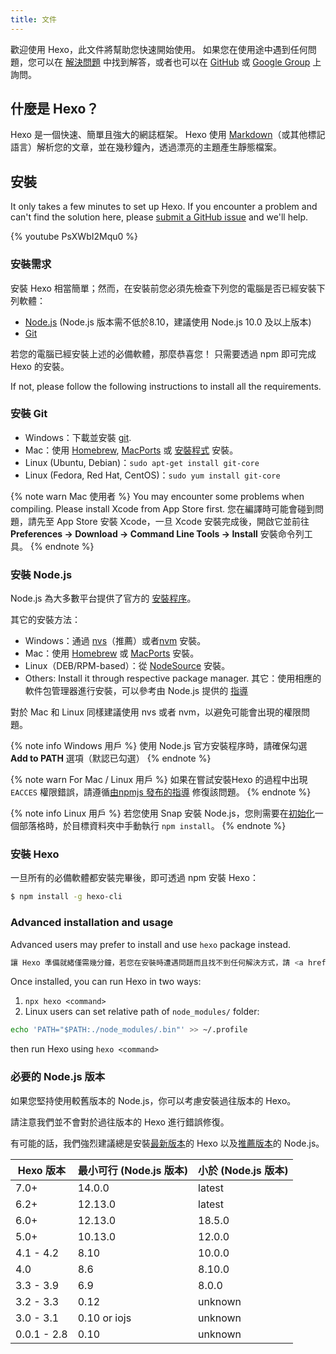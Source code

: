 ```yaml
---
title: 文件
---
```


歡迎使用 Hexo，此文件將幫助您快速開始使用。 如果您在使用途中遇到任何問題，您可以在 [解決問題](troubleshooting.html) 中找到解答，或者也可以在 [GitHub](https://github.com/hexojs/hexo/issues) 或 [Google Group](https://groups.google.com/group/hexo) 上詢問。

## 什麼是 Hexo？

Hexo 是一個快速、簡單且強大的網誌框架。 Hexo 使用 [Markdown](http://daringfireball.net/projects/markdown/)（或其他標記語言）解析您的文章，並在幾秒鐘內，透過漂亮的主題產生靜態檔案。

## 安裝

It only takes a few minutes to set up Hexo. If you encounter a problem and can't find the solution here, please [submit a GitHub issue](https://github.com/hexojs/hexo/issues) and we'll help.

{% youtube PsXWbI2Mqu0 %}

### 安裝需求

安裝 Hexo 相當簡單；然而，在安裝前您必須先檢查下列您的電腦是否已經安裝下列軟體：

- [Node.js](http://nodejs.org/) (Node.js 版本需不低於8.10，建議使用 Node.js 10.0 及以上版本)
- [Git](http://git-scm.com/)

若您的電腦已經安裝上述的必備軟體，那麼恭喜您！ 只需要透過 npm 即可完成 Hexo 的安裝。

If not, please follow the following instructions to install all the requirements.

### 安裝 Git

- Windows：下載並安裝 [git](https://git-scm.com/download/win).
- Mac：使用 [Homebrew](http://mxcl.github.com/homebrew/), [MacPorts](http://www.macports.org/) 或 [安裝程式](http://sourceforge.net/projects/git-osx-installer/) 安裝。
- Linux (Ubuntu, Debian)：`sudo apt-get install git-core`
- Linux (Fedora, Red Hat, CentOS)：`sudo yum install git-core`

{% note warn Mac 使用者 %}
You may encounter some problems when compiling. Please install Xcode from App Store first. 您在編譯時可能會碰到問題，請先至 App Store 安裝 Xcode，一旦 Xcode 安裝完成後，開啟它並前往 **Preferences -> Download -> Command Line Tools -> Install** 安裝命令列工具。
{% endnote %}

### 安裝 Node.js

Node.js 為大多數平台提供了官方的 [安裝程序](https://nodejs.org/en/download/)。

其它的安裝方法：

- Windows：通過 [nvs](https://github.com/jasongin/nvs/)（推薦）或者[nvm](https://github.com/nvm-sh/nvm) 安裝。
- Mac：使用 [Homebrew](https://brew.sh/) 或 [MacPorts](http://www.macports.org/) 安裝。
- Linux（DEB/RPM-based）：從 [NodeSource](https://github.com/nodesource/distributions) 安裝。
- Others: Install it through respective package manager. 其它：使用相應的軟件包管理器進行安裝，可以參考由 Node.js 提供的 [指導](https://nodejs.org/en/download/package-manager/)

對於 Mac 和 Linux 同樣建議使用 nvs 或者 nvm，以避免可能會出現的權限問題。

{% note info Windows 用戶 %}
使用 Node.js 官方安裝程序時，請確保勾選 **Add to PATH** 選項（默認已勾選）
{% endnote %}

{% note warn For Mac / Linux 用戶 %}
如果在嘗試安裝Hexo 的過程中出現`EACCES` 權限錯誤，請遵循[由npmjs 發布的指導](https://docs.npmjs.com/resolving-eacces-permissions-errors-when-installing-packages-globally) 修復該問題。
{% endnote %}

{% note info Linux 用戶 %}
若您使用 Snap 安裝 Node.js，您則需要在[初始化](/zh-tw/docs/commands#init)一個部落格時，於目標資料夾中手動執行 `npm install`。
{% endnote %}

### 安裝 Hexo

一旦所有的必備軟體都安裝完畢後，即可透過 npm 安裝 Hexo：

```bash
$ npm install -g hexo-cli
```

### Advanced installation and usage

Advanced users may prefer to install and use `hexo` package instead.

```bash
讓 Hexo 準備就緒僅需幾分鐘，若您在安裝時遭遇問題而且找不到任何解決方式，請 <a href="https://github.com/hexojs/hexo/issues">回報問題</a>，我會試著解決您的問題。
```

Once installed, you can run Hexo in two ways:

1. `npx hexo <command>`
2. Linux users can set relative path of `node_modules/` folder:

```bash
echo 'PATH="$PATH:./node_modules/.bin"' >> ~/.profile
```

then run Hexo using `hexo <command>`

### 必要的 Node.js 版本

如果您堅持使用較舊版本的 Node.js，你可以考慮安裝過往版本的 Hexo。

請注意我們並不會對於過往版本的 Hexo 進行錯誤修復。

有可能的話，我們強烈建議總是安裝[最新版本](https://www.npmjs.com/package/hexo?activeTab=versions)的 Hexo 以及[推薦版本](#安裝需求)的 Node.js。

| Hexo 版本     | 最小可行 (Node.js 版本) | 小於 (Node.js 版本) |
| ----------- | ----------------- | --------------- |
| 7.0+        | 14.0.0            | latest          |
| 6.2+        | 12.13.0           | latest          |
| 6.0+        | 12.13.0           | 18.5.0          |
| 5.0+        | 10.13.0           | 12.0.0          |
| 4.1 - 4.2   | 8.10              | 10.0.0          |
| 4.0         | 8.6               | 8.10.0          |
| 3.3 - 3.9   | 6.9               | 8.0.0           |
| 3.2 - 3.3   | 0.12              | unknown         |
| 3.0 - 3.1   | 0.10 or iojs      | unknown         |
| 0.0.1 - 2.8 | 0.10              | unknown         |
